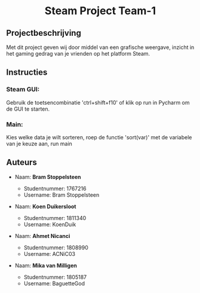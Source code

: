
<p align="center">
	<img src="https://res.cloudinary.com/dkc8p5dbh/image/upload/v1639734742/ProjectB/header_logo_dephnb.png" alt="">
</p>


<h1 align="center">Steam Project Team-1</h1>

## Projectbeschrijving
Met dit project geven wij door middel van een grafische weergave, 
inzicht in het gaming gedrag van je vrienden op het platform Steam. 


## Instructies
### Steam GUI:
Gebruik de toetsencombinatie 'ctrl+shift+f10' of klik op run in Pycharm om de GUI te starten.

### Main:
Kies welke data je wilt sorteren, roep de functie 'sort(var)' met de variabele van je keuze aan, run main


## Auteurs
- Naam:           **Bram Stoppelsteen**
  - Studentnummer:  1767216
  - Username:       Bram Stoppelsteen

- Naam:           **Koen Duikersloot**
  - Studentnummer:  1811340
  - Username:       KoenDuik

- Naam:           **Ahmet Nicanci**
  - Studentnummer:  1808990
  - Username:       ACNiC03

- Naam:           **Mika van Milligen**
  - Studentnummer:  1805187
  - Username:       BaguetteGod